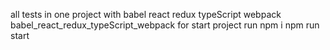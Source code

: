 all tests in one project with
babel
react
redux
typeScript
webpack
babel_react_redux_typeScript_webpack
for start project run
npm i
npm run start
